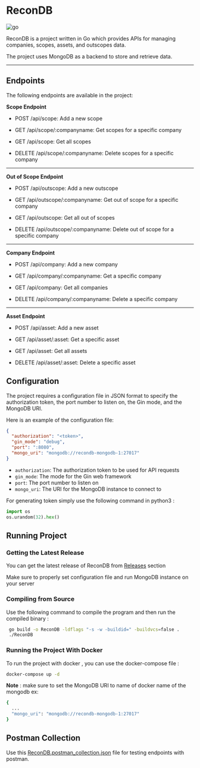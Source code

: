 # ReconDB
![go]

ReconDB is a project written in Go which provides APIs for managing companies, scopes, assets, and outscopes data.

The project uses MongoDB as a backend to store and retrieve data.

---

## Endpoints
The following endpoints are available in the project:

**Scope Endpoint**
- POST /api/scope: Add a new scope

- GET /api/scope/:companyname: Get scopes for a specific company

- GET /api/scope: Get all scopes

- DELETE /api/scope/:companyname: Delete scopes for a specific company

---
**Out of Scope Endpoint**
- POST /api/outscope: Add a new outscope

- GET /api/outscope/:companyname: Get out of scope for a specific company

- GET /api/outscope: Get all out of scopes

- DELETE /api/outscope/:companyname: Delete out of scope for a specific company

---
**Company Endpoint**
- POST /api/company: Add a new company

- GET /api/company/:companyname: Get a specific company

- GET /api/company: Get all companies

- DELETE /api/company/:companyname: Delete a specific company

---
**Asset Endpoint**
- POST /api/asset: Add a new asset

- GET /api/asset/:asset: Get a specific asset

- GET /api/asset: Get all assets

- DELETE /api/asset/:asset: Delete a specific asset


## Configuration

The project requires a configuration file in JSON format to specify the authorization token,
the port number to listen on, the Gin mode, and the MongoDB URI.

Here is an example of the configuration file:

```json
{
  "authorization": "<token>",
  "gin_mode": "debug",
  "port": ":8080",
  "mongo_uri": "mongodb://recondb-mongodb-1:27017"
}

```

- `authorization`: The authorization token to be used for API requests
- `gin_mode`: The mode for the Gin web framework
- `port`: The port number to listen on
- `mongo_uri`: The URI for the MongoDB instance to connect to

For generating token simply use the following command in python3 :
```python
import os
os.urandom(32).hex()
```

## Running Project

### Getting the Latest Release
You can get the latest release of ReconDB from [Releases](https://github.com/SonyaCore/ReconDB/releases) section

Make sure to properly set configuration file and run MongoDB instance on your server

### Compiling from Source
Use the following command to compile the program and then run the compiled binary :

```bash
 go build -o ReconDB -ldflags "-s -w -buildid=" -buildvcs=false .
 ./ReconDB
```

### Running the Project With Docker
To run the project with docker , you can use the docker-compose file :
```bash
docker-compose up -d
```
**Note** : make sure to set the MongoDB URI to name of docker name of the mongodb ex:
```bash
{
  ...
  "mongo_uri": "mongodb://recondb-mongodb-1:27017"
}
```

## Postman Collection
Use this [ReconDB.postman_collection.json](https://github.com/SonyaCore/ReconDB/blob/main/ReconDB.postman_collection.json) file for testing endpoints with postman.



[go]: https://img.shields.io/badge/Go-cyan?logo=go
